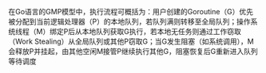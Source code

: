 在Go语言的GMP模型中，执行流程可概括为：用户创建的Goroutine（G）优先被分配到当前逻辑处理器（P）的本地队列，若队列满则转移至全局队列；操作系统线程（M）绑定P后从本地队列获取G执行，若本地无任务则通过工作窃取（Work Stealing）从全局队列或其他P窃取G；当G发生阻塞（如系统调用），M会释放P并挂起，由其他空闲M接管P继续执行其他G，阻塞恢复后G重新进入队列等待调度